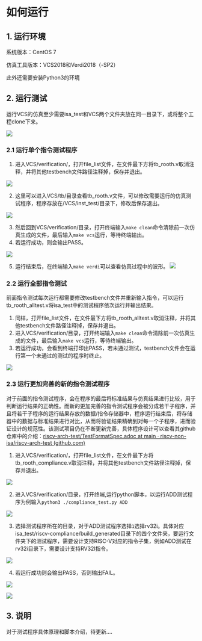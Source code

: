 # 如何运行

## 1. 运行环境

系统版本：CentOS 7

仿真工具版本：VCS2018和Verdi2018（-SP2）

此外还需要安装Python3的环境

## 2. 运行测试

运行VCS的仿真至少需要isa_test和VCS两个文件夹放在同一目录下，或将整个工程clone下来。

![](https://gitee.com/havocsite/rooth/raw/master/images/1677415752558.jpg)

### 2.1 运行单个指令测试程序

1. 进入VCS/verification/，打开file_list文件，在文件最下方将tb_rooth.v取消注释，并将其他testbench文件路径注释掉，保存并退出。

![](https://gitee.com/havocsite/rooth/raw/master/images/1677416493358.jpg)

   2. 这里可以进入VCS/tb/目录查看tb_rooth.v文件，可以修改需要运行的仿真测试程序，程序存放在/VCS/inst_test/目录下，修改后保存退出。

![](https://gitee.com/havocsite/rooth/raw/master/images/1677416694773.jpg)

3.  然后回到VCS/verification/目录，打开终端输入`make clean`命令清除前一次仿真生成的文件，最后输入`make vcs`运行，等待终端输出。
3.  若运行成功，则会输出PASS。

![](https://gitee.com/havocsite/rooth/raw/master/images/1677417129440.jpg)

5. 运行结束后，在终端输入`make verdi`可以查看仿真过程中的波形。
![](https://gitee.com/havocsite/rooth/raw/master/images/IC_EDA-2023-02-26-21-17-49.png)
### 2.2 运行全部指令测试

前面指令测试每次运行都需要修改testbench文件并重新输入指令，可以运行tb_rooth_alltest.v将isa_test中的测试程序依次运行并输出结果。

1. 同样，打开file_list文件，在文件最下方将tb_rooth_alltest.v取消注释，并将其他testbench文件路径注释掉，保存并退出。
2. 进入VCS/verification/目录，打开终端输入`make clean`命令清除前一次仿真生成的文件，最后输入`make vcs`运行，等待终端输出。
3. 若运行成功，会看到终端打印出PASS，若未通过测试，testbench文件会在运行第一个未通过的测试的程序时终止。

![](https://gitee.com/havocsite/rooth/raw/master/images/1677417965825.jpg)

### 2.3 运行更加完善的新的指令测试程序

对于前面的指令测试程序，会在程序的最后将标准结果与仿真结果进行比较，用于判断运行结果的正确性。而新的更加完善的指令测试程序会被分成若干子程序，并且将若干子程序的运行结果存放的数据/指令存储器中，程序运行结束后，将存储器中的数据与标准结果进行对比，从而将验证结果精确到对每一个子程序，进而验证设计的规范性。该测试项目仍在不断更新完善，具体程序设计可以查看其github仓库中的介绍：[riscv-arch-test/TestFormatSpec.adoc at main · riscv-non-isa/riscv-arch-test (github.com)](https://github.com/riscv-non-isa/riscv-arch-test/blob/main/spec/TestFormatSpec.adoc)

1. 进入VCS/verification/，打开file_list文件，在文件最下方将tb_rooth_compliance.v取消注释，并将其他testbench文件路径注释掉，保存并退出。

![](https://gitee.com/havocsite/rooth/raw/master/images/1677416316976.jpg)

2. 进入VCS/verification/目录，打开终端,运行python脚本，以运行ADD测试程序为例输入`python3 ./compliance_test.py ADD`

![](https://gitee.com/havocsite/rooth/raw/master/images/1677418988813.jpg)

3. 选择测试程序所在的目录，对于ADD测试程序选择`1`选择rv32i。具体对应isa_test/riscv-compliance/build_generated目录下的四个文件夹，要运行文件夹下的测试程序，需要设计支持RISC-V对应的指令子集，例如ADD测试在rv32i目录下，需要设计支持RV32I指令。

![](https://gitee.com/havocsite/rooth/raw/master/images/1677419298059.jpg)

4. 若运行成功则会输出PASS，否则输出FAIL。

![](https://gitee.com/havocsite/rooth/raw/master/images/1677419494275.jpg)

![](https://gitee.com/havocsite/rooth/raw/master/images/1677419734696.jpg)

## 3. 说明

对于测试程序具体原理和脚本介绍，待更新....